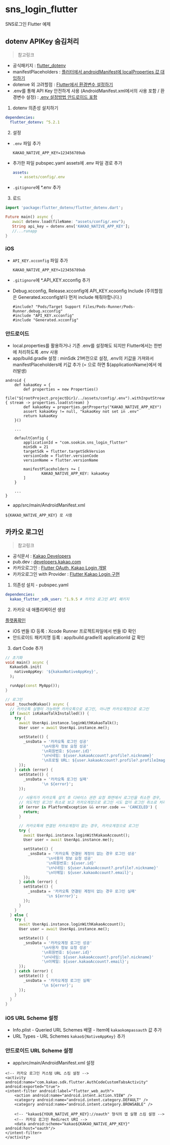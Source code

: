 # sns_login_flutter

SNS로그인 Flutter 예제

## dotenv APIKey 숨김처리

> 참고링크
- 공식패키지 : [flutter_dotenv](https://pub.dev/packages/flutter_dotenv)
- manifestPlaceholders : [플러터에서 androidManifest에 localProperties 값 대입하기](https://android-developer.tistory.com/53)
- dotenve 외 고려할점 : [Flutter에서 환경변수 설정하기](https://jay-flow.medium.com/flutter%EC%97%90%EC%84%9C-%ED%99%98%EA%B2%BD%EB%B3%80%EC%88%98-%EC%96%B4%EB%96%BB%EA%B2%8C-%EC%84%A4%EC%A0%95%ED%95%98%EB%8A%94-%EA%B2%83%EC%9D%B4-%EC%B5%9C%EC%84%A0%EC%9D%BC%EA%B9%8C-6e7b81efc76e)
- .env를 통해 API Key 안전하게 사용 (AndroidManifest.xml에서의 사용 포함 / 환경변수 설정) : [.env 설정방법 안드로이드 포함](https://monosandalos.tistory.com/75)


1. dotenv 의존성 설치하기

```yaml
dependencies:
  flutter_dotenv: ^5.2.1
```

2. 설정
- `.env` 파일 추가
   ```
  KAKAO_NATIVE_APP_KEY=123456789ab
  ```

- 추가한 파일 pubspec.yaml assets에 .env 파일 경로 추가
   ```yaml
   assets:
      - assets/config/.env
   ```

- `.gitignore`에 *.env 추가

3. 로드

```dart
import 'package:flutter_dotenv/flutter_dotenv.dart';

Future main() async {
   await dotenv.load(fileName: "assets/config/.env");
   String api_key = dotenv.env['KAKAO_NATIVE_APP_KEY'];
   //...runapp
}
```
### iOS
- `API_KEY.xcconfig` 파일 추가
  ```
  KAKAO_NATIVE_APP_KEY=123456789ab
  ```

- `.gitignore`에 *.API_KEY.xcconfig 추가

- Debug.xcconfig, Release.xcconfig에 API_KEY.xcoonfig Include (주의할점은 Generated.xcconfig보다 먼저 include 해줘야합니다.)
   ```
   #include? "Pods/Target Support Files/Pods-Runner/Pods-Runner.debug.xcconfig"
   #include "API_KEY.xcconfig"
   #include "Generated.xcconfig"
  ```

### 안드로이드
- local.properties를 활용하거나 기존 .env를 설정해도 되지만 Flutter에서는 한번에 처리하도록 .env 사용
- app/build.gradle 설정 : minSdk 21버전으로 설정, .env의 키값을 가져와서 manifestPlaceholders에 키값 추가 (= 으로 하면 ${applicationName}에서 에러발생)

```
android {
    def kakaoKey = {
        def properties = new Properties()
        file("${rootProject.projectDir}/../assets/config/.env").withInputStream { stream -> properties.load(stream) }
        def kakaoKey = properties.getProperty("KAKAO_NATIVE_APP_KEY")
        assert kakaoKey != null, "kakaoKey not set in .env"
        return kakaoKey
    }()

    ...
    
    defaultConfig {
        applicationId = "com.sookim.sns_login_flutter"
        minSdk = 21
        targetSdk = flutter.targetSdkVersion
        versionCode = flutter.versionCode
        versionName = flutter.versionName

        manifestPlaceholders += [
                KAKAO_NATIVE_APP_KEY: kakaoKey
        ]
    }
    
    ...
}
```

- app/src/main/AndroidManifest.xml
```
${KAKAO_NATIVE_APP_KEY} 로 사용
```




## 카카오 로그인 

> 참고링크
- 공식문서 : [Kakao Developers](https://developers.kakao.com/docs/latest/ko/kakaologin/flutter#set-custom-url-scheme)
- pub.dev : [developers.kakao.com](https://pub.dev/publishers/developers.kakao.com/packages)
- 카카오로그인 : [Flutter OAuth, Kakao Login 개발](https://malangdidoo.tistory.com/257)
- 카카오로그인 with Provider : [Flutter Kakao Login 구현](https://velog.io/@qazws78941/FlutterKakao-login-api%EB%A5%BC-%EC%9D%B4%EC%9A%A9%ED%95%9C-%EB%A1%9C%EA%B7%B8%EC%9D%B8)

1. 의존성 설치 - pubspec.yaml

```yaml
dependencies:
  kakao_flutter_sdk_user: ^1.9.5 # 카카오 로그인 API 패키지
```

2. 카카오 내 애플리케이션 생성

[플랫폼확인](https://developers.kakao.com/docs/latest/ko/getting-started/app#platform)

- iOS 번들 ID 등록 : Xcode Runner 프로젝트파일에서 번들 ID 확인
- 안드로이드 패키지명 등록 : app/build.gradle의 applicationId 값 확인

3. dart Code 추가
```dart
// 초기화 
void main() async {
  KakaoSdk.init(
    nativeAppKey: '${kakaoNativeAppKey}',
  );

  runApp(const MyApp());
}

// 로그인
void _touchedKakao() async {
  // 카카오톡 실행이 가능하면 카카오톡으로 로그인, 아니면 카카오계정으로 로그인
  if (await isKakaoTalkInstalled()) {
    try {
      await UserApi.instance.loginWithKakaoTalk();
      User user = await UserApi.instance.me();

      setState(() {
        _snsData = '카카오톡 로그인 성공'
                '\n사용자 정보 요청 성공'
                '\n회원번호: ${user.id}'
                '\n닉네임: ${user.kakaoAccount?.profile?.nickname}'
                '\n프로필 URL: ${user.kakaoAccount?.profile?.profileImageUrl}';
      });
    } catch (error) {
      setState(() {
        _snsData = '카카오톡 로그인 실패'
                '\n ${error}';
      });

      // 사용자가 카카오톡 설치 후 디바이스 권한 요청 화면에서 로그인을 취소한 경우,
      // 의도적인 로그인 취소로 보고 카카오계정으로 로그인 시도 없이 로그인 취소로 처리 (예: 뒤로 가기)
      if (error is PlatformException && error.code == 'CANCELED') {
        return;
      }

      // 카카오톡에 연결된 카카오계정이 없는 경우, 카카오계정으로 로그인
      try {
        await UserApi.instance.loginWithKakaoAccount();
        User user = await UserApi.instance.me();

        setState(() {
          _snsData = '카카오톡 연결된 계정이 없는 경우 로그인 성공'
                  '\n사용자 정보 요청 성공'
                  '\n회원번호: ${user.id}'
                  '\n닉네임: ${user.kakaoAccount?.profile?.nickname}'
                  '\n이메일: ${user.kakaoAccount?.email}';
        });
      } catch (error) {
        setState(() {
          _snsData = '카카오톡 연결된 계정이 없는 경우 로그인 실패'
                  '\n ${error}';
        });
      }
    }
  } else {
    try {
      await UserApi.instance.loginWithKakaoAccount();
      User user = await UserApi.instance.me();

      setState(() {
        _snsData = '카카오계정 로그인 성공'
                '\n사용자 정보 요청 성공'
                '\n회원번호: ${user.id}'
                '\n닉네임: ${user.kakaoAccount?.profile?.nickname}'
                '\n이메일: ${user.kakaoAccount?.email}';
      });
    } catch (error) {
      setState(() {
        _snsData = '카카오계정 로그인 실패'
                '\n ${error}';
      });
    }
  }
}

```

### iOS URL Scheme 설정
- Info.plist - Queried URL Schemes 배열 - Item에 `kakaokompassauth` 값 추가
- URL Types - URL Schemes `kakao${NativeAppKey}` 추가

### 안드로이드 URL Scheme 설정
- app/src/main/AndroidManifest.xml 설정
```
<!-- 카카오 로그인 커스텀 URL 스킴 설정 -->
<activity
android:name="com.kakao.sdk.flutter.AuthCodeCustomTabsActivity"
android:exported="true">
<intent-filter android:label="flutter_web_auth">
    <action android:name="android.intent.action.VIEW" />
    <category android:name="android.intent.category.DEFAULT" />
    <category android:name="android.intent.category.BROWSABLE" />

    <!-- "kakao${YOUR_NATIVE_APP_KEY}://oauth" 형식의 앱 실행 스킴 설정 -->
    <!-- 카카오 로그인 Redirect URI -->
    <data android:scheme="kakao${KAKAO_NATIVE_APP_KEY}" android:host="oauth"/>
</intent-filter>
</activity>
```